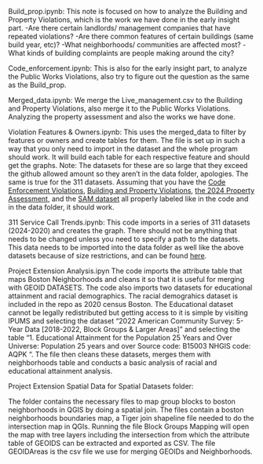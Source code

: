 Build_prop.ipynb: 
This note is focused on how to analyze the Building and Property Violations, which is the work we have done in the early insight part.
-Are there certain landlords/ management companies that have repeated violations?
-Are there common features of certain buildings (same build year, etc)?
-What neighborhoods/ communities are affected most?
-What kinds of building complaints are people making around the city?

Code_enforcement.ipynb:
This is also for the early insight part, to analyze the Public Works Violations, also try to figure out the question as the same as the Build_prop.

Merged_data.ipynb:
We merge the Live_management.csv to the Building and Property Violations, also merge it to the Public Works Violations. Analyzing the property assessment and also the works we have done.

Violation Features & Owners.ipynb:
This uses the merged_data to filter by features or owners and create tables for them. The file is set up in such a way that you only need to import in the dataset and the whole program should work. It will build each table for each respective feature and should get the graphs. Note: The datasets for these are so large that they exceed the github allowed amount so they aren’t in the data folder, apologies. The same is true for the 311 datasets. Assuming that you have the [Code Enforcement Violations]([url](https://data.boston.gov/dataset/public-works-violations)), [Building and Property Violations]([url](https://data.boston.gov/dataset/building-and-property-violations1)), [the 2024 Property Assessment]([url](https://data.boston.gov/dataset/property-assessment)), and the [SAM dataset]([url](https://data.boston.gov/dataset/live-street-address-management-sam-addresses/resource/6d6cfc99-6f26-4974-bbb3-17b5dbad49a9)) all properly labeled like in the code and in the data folder, it should work.

311 Service Call Trends.ipynb:
This code imports in a series of 311 datasets (2024-2020) and creates the graph. There should not be anything that needs to be changed unless you need to specify a path to the datasets. This data needs to be imported into the data folder as well like the above datasets because of size restrictions, and can be found [here]([url](https://data.boston.gov/dataset/311-service-requests)).



Project Extension Analysis.ipyn 
The code imports the attribute table that maps Boston Neighborhoods and cleans it so that it is useful for merging with GEOID DATASETS. The code also imports two datasets for educational attainment and racial demographics. The racial demograhics dataset is included in the repo as 2020 census Boston. The Educational dataset cannot be legally redistributed but getting access to it is simple by visiting IPUMS and selecting the dataset “2022 American Community Survey: 5-Year Data [2018-2022, Block Groups & Larger Areas]” and selecting the table “1. Educational Attainment for the Population 25 Years and Over
   Universe:    Population 25 years and over
   Source code: B15003
   NHGIS code:  AQPK
“. The file then cleans these datasets, merges them with neighborhoods table and conducts a basic analysis of racial and educational attainment analysis. 

Project Extension Spatial Data for Spatial Datasets folder:

The folder contains the necessary files to map group blocks to boston neighborhoods in QGIS by doing a spatial join. The files contain a boston neighborhoods boundaries map, a Tiger join shapeline file needed to do the intersection map in QGIs. 
Running the file Block Groups Mapping will open the map with tree layers including the intersection from which the attribute table of GEOIDS can be extracted and exported as CSV.
The file GEOIDAreas is the csv file we use for merging GEOIDs and Neighborhoods. 

